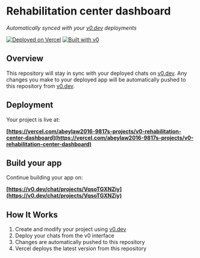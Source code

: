 # Rehabilitation center dashboard

*Automatically synced with your [v0.dev](https://v0.dev) deployments*

[![Deployed on Vercel](https://img.shields.io/badge/Deployed%20on-Vercel-black?style=for-the-badge&logo=vercel)](https://vercel.com/abeylaw2016-9817s-projects/v0-rehabilitation-center-dashboard)
[![Built with v0](https://img.shields.io/badge/Built%20with-v0.dev-black?style=for-the-badge)](https://v0.dev/chat/projects/VqsoTGXNZiy)

## Overview

This repository will stay in sync with your deployed chats on [v0.dev](https://v0.dev).
Any changes you make to your deployed app will be automatically pushed to this repository from [v0.dev](https://v0.dev).

## Deployment

Your project is live at:

**[https://vercel.com/abeylaw2016-9817s-projects/v0-rehabilitation-center-dashboard](https://vercel.com/abeylaw2016-9817s-projects/v0-rehabilitation-center-dashboard)**

## Build your app

Continue building your app on:

**[https://v0.dev/chat/projects/VqsoTGXNZiy](https://v0.dev/chat/projects/VqsoTGXNZiy)**

## How It Works

1. Create and modify your project using [v0.dev](https://v0.dev)
2. Deploy your chats from the v0 interface
3. Changes are automatically pushed to this repository
4. Vercel deploys the latest version from this repository
